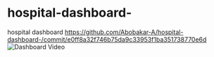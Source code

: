 # hospital-dashboard-
hospital dashboard 
https://github.com/Abobakar-A/hospital-dashboard-/commit/e0ff8a32f746b75da9c33953f1ba351738770e6d
![Dashboard Video](https://github.com/Abobakar-A/hospital-dashboard-/commit/e0ff8a32f746b75da9c33953f1ba351738770e6d)

